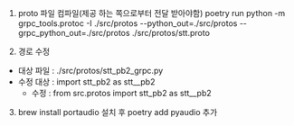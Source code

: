 1. proto 파일 컴파일(제공 하는 쪽으로부터 전달 받아야함)
poetry run python -m grpc_tools.protoc -I ./src/protos --python_out=./src/protos --grpc_python_out=./src/protos ./src/protos/stt.proto

2. 경로 수정
- 대상 파일 : ./src/protos/stt_pb2_grpc.py
- 수정 대상 : import stt_pb2 as stt__pb2
    - 수정 : from src.protos import stt_pb2 as stt__pb2


3. brew install portaudio 설치 후
poetry add pyaudio 추가